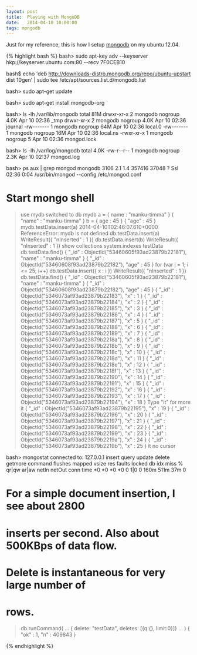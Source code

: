 ```yaml
---
layout: post
title:  Playing with MongoDB
date:   2014-04-10 10:00:00
tags: mongodb
---
```


Just for my reference, this is how I setup [mongodb][mongodb] on my ubuntu
12.04.

{% highlight bash %}
bash> sudo apt-key adv --keyserver hkp://keyserver.ubuntu.com:80 --recv 7F0CEB10

bash$ echo 'deb http://downloads-distro.mongodb.org/repo/ubuntu-upstart dist 10gen' | sudo tee /etc/apt/sources.list.d/mongodb.list

bash> sudo apt-get update

bash> sudo apt-get install mongodb-org

bash> ls -lh /var/lib/mongodb
total 81M
drwxr-xr-x 2 mongodb nogroup 4.0K Apr 10 02:36 _tmp
drwxr-xr-x 2 mongodb nogroup 4.0K Apr 10 02:36 journal
-rw------- 1 mongodb nogroup  64M Apr 10 02:36 local.0
-rw------- 1 mongodb nogroup  16M Apr 10 02:36 local.ns
-rwxr-xr-x 1 mongodb nogroup    5 Apr 10 02:36 mongod.lock

bash> ls -lh /var/log/mongodb
total 4.0K
-rw-r--r-- 1 mongodb nogroup 2.3K Apr 10 02:37 mongod.log

bash> ps aux | grep mongod
mongodb   3106  2.1  1.4 357416 37048 ?        Ssl  02:36   0:04 /usr/bin/mongod --config /etc/mongod.conf

# Start mongo shell
> use mydb
switched to db mydb
> a = { name : "manku-timma" }
{ "name" : "manku-timma" }
> b = { age : 45 }
{ "age" : 45 }
> mydb.testData.insert(a)
2014-04-10T02:46:07.610+0000 ReferenceError: mydb is not defined
> db.testData.insert(a)
WriteResult({ "nInserted" : 1 })
> db.testData.insert(b)
WriteResult({ "nInserted" : 1 })
> show collections
system.indexes
testData
> db.testData.find()
{ "_id" : ObjectId("53460605f93ad23879b22181"), "name" : "manku-timma" }
{ "_id" : ObjectId("53460608f93ad23879b22182"), "age" : 45 }
> for (var i = 1; i <= 25; i++) db.testData.insert({ x : i })
WriteResult({ "nInserted" : 1 })
> db.testData.find()
{ "_id" : ObjectId("53460605f93ad23879b22181"), "name" : "manku-timma" }
{ "_id" : ObjectId("53460608f93ad23879b22182"), "age" : 45 }
{ "_id" : ObjectId("5346073af93ad23879b22183"), "x" : 1 }
{ "_id" : ObjectId("5346073af93ad23879b22184"), "x" : 2 }
{ "_id" : ObjectId("5346073af93ad23879b22185"), "x" : 3 }
{ "_id" : ObjectId("5346073af93ad23879b22186"), "x" : 4 }
{ "_id" : ObjectId("5346073af93ad23879b22187"), "x" : 5 }
{ "_id" : ObjectId("5346073af93ad23879b22188"), "x" : 6 }
{ "_id" : ObjectId("5346073af93ad23879b22189"), "x" : 7 }
{ "_id" : ObjectId("5346073af93ad23879b2218a"), "x" : 8 }
{ "_id" : ObjectId("5346073af93ad23879b2218b"), "x" : 9 }
{ "_id" : ObjectId("5346073af93ad23879b2218c"), "x" : 10 }
{ "_id" : ObjectId("5346073af93ad23879b2218d"), "x" : 11 }
{ "_id" : ObjectId("5346073af93ad23879b2218e"), "x" : 12 }
{ "_id" : ObjectId("5346073af93ad23879b2218f"), "x" : 13 }
{ "_id" : ObjectId("5346073af93ad23879b22190"), "x" : 14 }
{ "_id" : ObjectId("5346073af93ad23879b22191"), "x" : 15 }
{ "_id" : ObjectId("5346073af93ad23879b22192"), "x" : 16 }
{ "_id" : ObjectId("5346073af93ad23879b22193"), "x" : 17 }
{ "_id" : ObjectId("5346073af93ad23879b22194"), "x" : 18 }
Type "it" for more
> it
{ "_id" : ObjectId("5346073af93ad23879b22195"), "x" : 19 }
{ "_id" : ObjectId("5346073af93ad23879b22196"), "x" : 20 }
{ "_id" : ObjectId("5346073af93ad23879b22197"), "x" : 21 }
{ "_id" : ObjectId("5346073af93ad23879b22198"), "x" : 22 }
{ "_id" : ObjectId("5346073af93ad23879b22199"), "x" : 23 }
{ "_id" : ObjectId("5346073af93ad23879b2219a"), "x" : 24 }
{ "_id" : ObjectId("5346073af93ad23879b2219b"), "x" : 25 }
> it
no cursor

bash> mongostat
connected to: 127.0.0.1
insert  query update delete getmore command flushes mapped  vsize    res faults  locked db idx miss %     qr|qw   ar|aw  netIn netOut  conn       time
    *0     *0     *0     *0       0     1|0       0   160m   511m    37m      0

# For a simple document insertion, I see about 2800
# inserts per second. Also about 500KBps of data flow.
# Delete is instantaneous for very large number of
# rows.

> db.runCommand(
... { delete: "testData", deletes: [{q:{}, limit:0}]}
... )
{ "ok" : 1, "n" : 409843 }


{% endhighlight %}

[mongodb]: http://docs.mongodb.org/manual/tutorial/install-mongodb-on-ubuntu/
